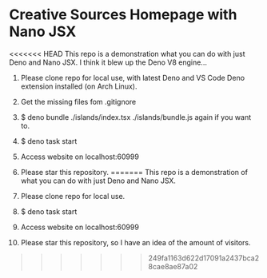 # Creative Sources Homepage with Nano JSX

<<<<<<< HEAD
This repo is a demonstration what you can do with just Deno and Nano JSX. I think it blew up the Deno V8 engine...

1. Please clone repo for local use, with latest Deno and VS Code Deno extension installed (on Arch Linux).
2. Get the missing files fom .gitignore
3. $ deno bundle ./islands/index.tsx ./islands/bundle.js again if you want to.
4. $ deno task start
5. Access website on localhost:60999
6. Please star this repository.
=======
This repo is a demonstration of what you can do with just Deno and Nano JSX.

1. Please clone repo for local use.
2. $ deno task start
3. Access website on localhost:60999
4. Please star this repository, so I have an idea of the amount of visitors.
>>>>>>> 249fa1163d622d17091a2437bca28cae8ae87a02
